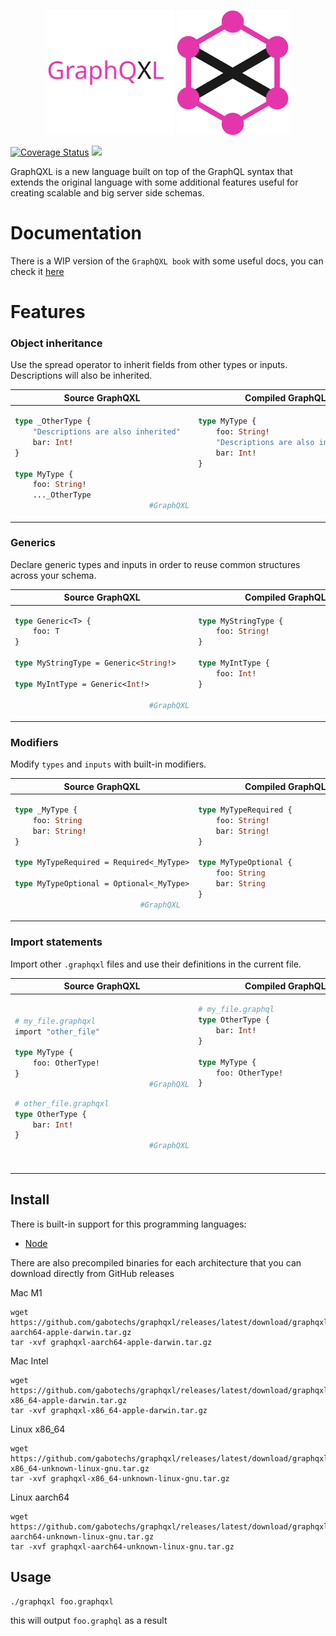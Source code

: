 <p align="center">
    <img alt="" height="200" src="./docs/assets/graphqxl-name.svg">
    <img alt="" height="200" src="./docs/assets/graphqxl.svg">
</p>

[![Coverage Status](https://coveralls.io/repos/github/gabotechs/graphqxl/badge.svg?branch=main)](https://coveralls.io/github/gabotechs/graphqxl?branch=main)
![](https://img.shields.io/github/v/release/gabotechs/graphqxl?color=%e535abff)

GraphQXL is a new language built on top of the GraphQL syntax that extends the original 
language with some additional features useful for creating scalable and big server side schemas.

# Documentation

There is a WIP version of the `GraphQXL book` with some useful docs, you can check it [here](https://gabotechs.github.io/graphqxl)

# Features
### Object inheritance

Use the spread operator to inherit fields from other types or inputs. Descriptions
will also be inherited.

<table>
    <thead>
        <tr>
            <th>
                Source GraphQXL
            </th>
            <th>
                Compiled GraphQL
            </th>
        </tr>
    </thead>
    <tbody>
        <tr>
            <td> 


```graphql
type _OtherType {
    "Descriptions are also inherited"
    bar: Int!
}

type MyType {
    foo: String!
    ..._OtherType
                              #GraphQXL
```
</td><td>

```graphql
type MyType {
    foo: String!
    "Descriptions are also inherited"
    bar: Int!
}



                               #GraphQL
```
</td></tr></tbody></table>

### Generics

Declare generic types and inputs in order to reuse common structures across your schema.

<table>
    <thead>
        <tr>
            <th>
                Source GraphQXL
            </th>
            <th>
                Compiled GraphQL
            </th>
        </tr>
    </thead>
    <tbody>
        <tr>
            <td> 

```graphql
type Generic<T> {
    foo: T
}

type MyStringType = Generic<String!>

type MyIntType = Generic<Int!>

                              #GraphQXL
```
</td><td>

```graphql
type MyStringType {
    foo: String!
}

type MyIntType {
    foo: Int!
}

                               #GraphQL
```
</td></tr></tbody></table>

### Modifiers

Modify `types` and `inputs` with built-in modifiers.

<table>
    <thead>
        <tr>
            <th>
                Source GraphQXL
            </th>
            <th>
                Compiled GraphQL
            </th>
        </tr>
    </thead>
    <tbody>
        <tr>
            <td> 

```graphql
type _MyType {
    foo: String
    bar: String!
}

type MyTypeRequired = Required<_MyType>

type MyTypeOptional = Optional<_MyType>

                            #GraphQXL
```
</td><td>

```graphql
type MyTypeRequired {
    foo: String!
    bar: String!
}

type MyTypeOptional {
    foo: String
    bar: String
}
                               #GraphQL
```
</td></tr></tbody></table>


### Import statements

Import other `.graphqxl` files and use their definitions in the current file.

<table>
    <thead>
        <tr>
            <th>
                Source GraphQXL
            </th>
            <th>
                Compiled GraphQL
            </th>
        </tr>
    </thead>
    <tbody>
        <tr>
            <td> 

```graphql
# my_file.graphqxl
import "other_file"

type MyType {
    foo: OtherType!
}
                              #GraphQXL
```
```graphql
# other_file.graphqxl
type OtherType {
    bar: Int!
}
                              #GraphQXL
```
</td><td>

```graphql
# my_file.graphql
type OtherType {
    bar: Int!
}

type MyType {
    foo: OtherType!
}






                               #GraphQL
```
</td></tr></tbody></table>


## Install

There is built-in support for this programming languages:
- [Node](https://github.com/gabotechs/node-graphqxl)

There are also precompiled binaries for each architecture that you can download directly from
GitHub releases

Mac M1

```shell
wget https://github.com/gabotechs/graphqxl/releases/latest/download/graphqxl-aarch64-apple-darwin.tar.gz
tar -xvf graphqxl-aarch64-apple-darwin.tar.gz
```

Mac Intel

```shell
wget https://github.com/gabotechs/graphqxl/releases/latest/download/graphqxl-x86_64-apple-darwin.tar.gz
tar -xvf graphqxl-x86_64-apple-darwin.tar.gz
```

Linux x86_64

```shell
wget https://github.com/gabotechs/graphqxl/releases/latest/download/graphqxl-x86_64-unknown-linux-gnu.tar.gz
tar -xvf graphqxl-x86_64-unknown-linux-gnu.tar.gz
```

Linux aarch64

```shell
wget https://github.com/gabotechs/graphqxl/releases/latest/download/graphqxl-aarch64-unknown-linux-gnu.tar.gz
tar -xvf graphqxl-aarch64-unknown-linux-gnu.tar.gz
```

## Usage

```shell
./graphqxl foo.graphqxl
```

this will output `foo.graphql` as a result

